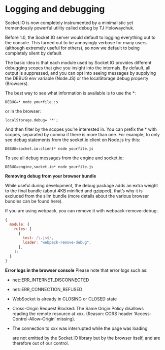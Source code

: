 # Logging and debugging

Socket.IO is now completely instrumented by a minimalistic yet tremendously powerful utility called debug by TJ Holowaychuk.

Before 1.0, the Socket.IO server would default to logging everything out to the console. This turned out to be annoyingly verbose for many users (although extremely useful for others), so now we default to being completely silent by default.

The basic idea is that each module used by Socket.IO provides different debugging scopes that give you insight into the internals. By default, all output is suppressed, and you can opt into seeing messages by supplying the DEBUG env variable (Node.JS) or the localStorage.debug property (Browsers).

The best way to see what information is available is to use the \*:

```
DEBUG=* node yourfile.js
```

or in the browser:

```
localStorage.debug= '*';
```

And then filter by the scopes you’re interested in. You can prefix the \* with scopes, separated by comma if there is more than one. For example, to only see debug statements from the socket.io client on Node.js try this:

```
DEBUG=socket.io:client* node yourfile.js
```

To see all debug messages from the engine and socket.io:

```
DEBUG=engine,socket.io* node yourfile.js
```

<b>Removing debug from your browser bundle</b>

While useful during development, the debug package adds an extra weight to the final bundle (about 4KB minified and gzipped), that’s why it is excluded from the slim bundle (more details about the various browser bundles can be found here).

If you are using webpack, you can remove it with webpack-remove-debug:

```javascript
{
  module: {
    rules: [
      {
        test: /\.js$/,
        loader: "webpack-remove-debug",
      },
    ];
  }
}
```

<b>Error logs in the browser console</b>
Please note that error logs such as:

- net::ERR_INTERNET_DISCONNECTED
- net::ERR_CONNECTION_REFUSED
- WebSocket is already in CLOSING or CLOSED state
- Cross-Origin Request Blocked: The Same Origin Policy disallows reading the remote resource at xxx. (Reason: CORS header ‘Access-Control-Allow-Origin’ missing).
- The connection to xxx was interrupted while the page was loading

  are not emitted by the Socket.IO library but by the browser itself, and are therefore out of our control.
